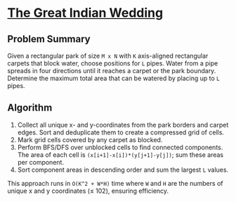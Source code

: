 # [The Great Indian Wedding](https://www.spoj.com/problems/GIWED/)

## Problem Summary
Given a rectangular park of size `M x N` with `K` axis-aligned rectangular carpets that block water, choose positions for `L` pipes. Water from a pipe spreads in four directions until it reaches a carpet or the park boundary. Determine the maximum total area that can be watered by placing up to `L` pipes.

## Algorithm
1. Collect all unique x- and y-coordinates from the park borders and carpet edges. Sort and deduplicate them to create a compressed grid of cells.
2. Mark grid cells covered by any carpet as blocked.
3. Perform BFS/DFS over unblocked cells to find connected components. The area of each cell is `(x[i+1]-x[i])*(y[j+1]-y[j])`; sum these areas per component.
4. Sort component areas in descending order and sum the largest `L` values.

This approach runs in `O(K^2 + W*H)` time where `W` and `H` are the numbers of unique x and y coordinates (≤ 102), ensuring efficiency.
